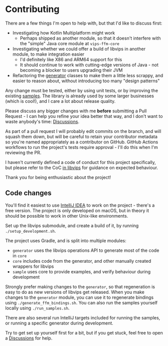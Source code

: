 # Contributing

There are a few things I'm open to help with, but that I'd like to discuss first:
* Investigating how Kotlin Multiplatform might work
  * Perhaps shipped as another module, so that it doesn't interfere with the "simple" Java core module at `vips-ffm-core`
* Investigating whether we could offer a build of libvips in another module, to make integration easier
  * I'd definitely like X86 and ARM64 support for this
  * It should continue to work with cutting-edge versions of Java - not becoming a blocker to users upgrading their JVM
* Refactoring the [generator](https://github.com/lopcode/vips-ffm/tree/main/generator/src/main/kotlin/vipsffm) classes
  to make them a little less scrappy, and easier to reason about, without introducing too many "design patterns"

Any change must be tested, either by using unit tests, or by improving the existing [samples](README.md#samples). The
library is already used by some larger businesses (which is cool!), and I care a lot about release quality.

Please discuss any bigger changes with me **before** submitting a Pull Request - I can help you refine your idea better
that way, and I don't want to waste anybody's time: [Discussions](https://github.com/lopcode/vips-ffm/discussions).

As part of a pull request I will probably edit commits on the branch, and will squash them down, but will be careful to
retain your contributor metadata so you're named appropriately as a contributor on GitHub. GitHub Actions workflows to
run the project's tests require approval - I'll do this when I'm reviewing the PR. 

I haven't currently defined a code of conduct for this project specifically, but please refer to the CoC [in libvips](https://github.com/libvips/libvips/blob/master/CODE_OF_CONDUCT.md)
for guidance on expected behaviour.

Thank you for being enthusiastic about the project!

## Code changes

You'll find it easiest to use [IntelliJ IDEA](https://www.jetbrains.com/idea/) to work on the project - there's a free
version. The project is only developed on macOS, but in theory it should be possible to work in other Unix-like environments.

Set up the libvips submodule, and create a build of it, by running `./setup_development.sh`. 

The project uses Gradle, and is split into multiple modules:
* `generator` uses the libvips operations API to generate most of the code in `core`
* `core` includes code from the generator, and other manually created wrappers for libvips
* `sample` uses core to provide examples, and verify behaviour during development

Strongly prefer making changes to the `generator`, so that regeneration is easy to do as new versions of libvips get
released. When you make changes to the `generator` module, you can use it to regenerate bindings using `./generate_ffm_bindings.sh`.
You can also run the samples yourself locally using `./run_samples.sh`.

There are also several run IntelliJ targets included for running the samples, or running a specific generator during
development.

Try to get set up yourself first for a bit, but if you get stuck, feel free to open a [Discussions](https://github.com/lopcode/vips-ffm/discussions)
for help.